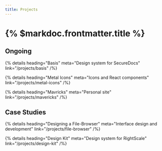 ```yaml
---
title: Projects
---
```


# {% $markdoc.frontmatter.title %}

## Ongoing

{% details
  heading="Basis"
  meta="Design system for SecureDocs"
  link="/projects/basis"
/%}

{% details 
  heading="Metal Icons"
  meta="Icons and React components"
  link="/projects/metal-icons"
/%}

{% details
  heading="Mavricks"
  meta="Personal site"
  link="/projects/mavericks"
/%}

## Case Studies

{% details
  heading="Designing a File-Browser"
  meta="Interface design and development"
  link="/projects/file-browser" 
/%}

{% details
  heading="Design Kit"
  meta="Design system for RightScale"
  link="/projects/design-kit" 
/%}
